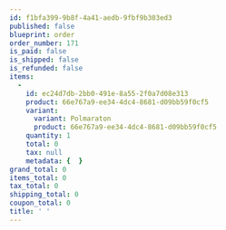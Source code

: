 ```yaml
---
id: f1bfa399-9b8f-4a41-aedb-9fbf9b303ed3
published: false
blueprint: order
order_number: 171
is_paid: false
is_shipped: false
is_refunded: false
items:
  -
    id: ec24d7db-2bb0-491e-8a55-2f0a7d08e313
    product: 66e767a9-ee34-4dc4-8681-d09bb59f0cf5
    variant:
      variant: Polmaraton
      product: 66e767a9-ee34-4dc4-8681-d09bb59f0cf5
    quantity: 1
    total: 0
    tax: null
    metadata: {  }
grand_total: 0
items_total: 0
tax_total: 0
shipping_total: 0
coupon_total: 0
title: ' '
---
```

